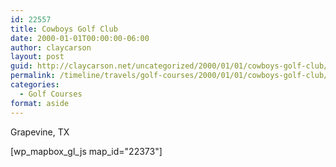 ```yaml
---
id: 22557
title: Cowboys Golf Club
date: 2000-01-01T00:00:00-06:00
author: claycarson
layout: post
guid: http://claycarson.net/uncategorized/2000/01/01/cowboys-golf-club/
permalink: /timeline/travels/golf-courses/2000/01/01/cowboys-golf-club/
categories:
  - Golf Courses
format: aside
---
```

<div class="media-details">Grapevine, TX</div>

[wp_mapbox_gl_js map_id="22373"]